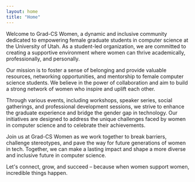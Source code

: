 ```yaml
---
layout: home
title: "Home"
---
```


Welcome to Grad-CS Women, a dynamic and inclusive community dedicated to empowering female graduate students in computer science at the University of Utah. As a student-led organization, we are committed to creating a supportive environment where women can thrive academically, professionally, and personally.

Our mission is to foster a sense of belonging and provide valuable resources, networking opportunities, and mentorship to female computer science students. We believe in the power of collaboration and aim to build a strong network of women who inspire and uplift each other.

Through various events, including workshops, speaker series, social gatherings, and professional development sessions, we strive to enhance the graduate experience and bridge the gender gap in technology. Our initiatives are designed to address the unique challenges faced by women in computer science and to celebrate their achievements.

Join us at Grad-CS Women as we work together to break barriers, challenge stereotypes, and pave the way for future generations of women in tech. Together, we can make a lasting impact and shape a more diverse and inclusive future in computer science.

Let's connect, grow, and succeed – because when women support women, incredible things happen.
